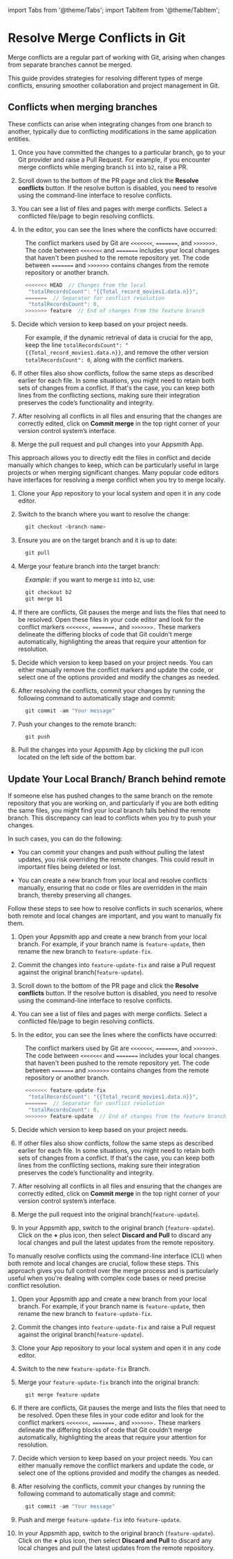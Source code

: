 import Tabs from '@theme/Tabs';
import TabItem from '@theme/TabItem';

# Resolve Merge Conflicts in Git

Merge conflicts are a regular part of working with Git, arising when changes from separate branches cannot be merged. 

This guide provides strategies for resolving different types of merge conflicts, ensuring smoother collaboration and project management in Git.



## Conflicts when merging branches

These conflicts can arise when integrating changes from one branch to another, typically due to conflicting modifications in the same application entities. 


<dd>

<ZoomImage src="/img/merge-error-git.png" alt="" caption=""/>

</dd>


<Tabs>
  <TabItem value="pr" label="Resolve via PR Interface" default>
   
1. Once you have committed the changes to a particular branch, go to your Git provider and raise a Pull Request. For example, if you encounter merge conflicts while merging branch `b1` into `b2`, raise a PR.

2. Scroll down to the bottom of the PR page and click the **Resolve conflicts** button. If the resolve button is disabled, you need to resolve using the command-line interface to resolve conflicts.

<dd>

<ZoomImage src="/img/conflicts-git-ui.png" alt="" caption=""/>

</dd>

3. You can see a list of files and pages with merge conflicts. Select a conflicted file/page to begin resolving conflicts.


4. In the editor, you can see the lines where the conflicts have occurred:

<dd>

The conflict markers used by Git are `<<<<<<<`, `=======`, and `>>>>>>>.` The code between `<<<<<<<` and `=======` includes your local changes that haven't been pushed to the remote repository yet. The code between `=======` and `>>>>>>>` contains changes from the remote repository or another branch.

```js
<<<<<<< HEAD  // Changes from the local
 "totalRecordsCount": "{{Total_record_movies1.data.n}}", 
=======  // Separator for conflict resolution
 "totalRecordsCount": 0, 
>>>>>>> feature  // End of changes from the feature branch
```
</dd>

5. Decide which version to keep based on your project needs. 

<dd>

For example, if the dynamic retrieval of data is crucial for the app, keep the line `totalRecordsCount": "{{Total_record_movies1.data.n}}`,  and remove the other version `totalRecordsCount": 0`, along with the conflict markers.

</dd>


6. If other files also show conflicts, follow the same steps as described earlier for each file. In some situations, you might need to retain both sets of changes from a conflict. If that's the case, you can keep both lines from the conflicting sections, making sure their integration preserves the code’s functionality and integrity.

7. After resolving all conflicts in all files and ensuring that the changes are correctly edited, click on **Commit merge** in the top right corner of your version control system’s interface. 

8. Merge the pull request and pull changes into your Appsmith App.


  </TabItem>
  <TabItem value="cli" label="Resolve via CLI">
   This approach allows you to directly edit the files in conflict and decide manually which changes to keep, which can be particularly useful in large projects or when merging significant changes.
Many popular code editors have interfaces for resolving a merge conflict when you try to merge locally.


1. Clone your App repository to your local system and open it in any code editor.

2. Switch to the branch where you want to resolve the change:

<dd>

```js
git checkout <branch-name>
```

</dd>

3. Ensure you are on the target branch and it is up to date:

<dd>

```js
git pull
```

</dd>

4. Merge your feature branch into the target branch:

<dd>

*Example:* if you want to merge `b1` into `b2`, use:

```js
git checkout b2
git merge b1
```

</dd>

4. If there are conflicts, Git pauses the merge and lists the files that need to be resolved. Open these files in your code editor and look for the conflict markers `<<<<<<<,` `=======,` and `>>>>>>>.` These markers delineate the differing blocks of code that Git couldn't merge automatically, highlighting the areas that require your attention for resolution.

5. Decide which version to keep based on your project needs. You can either manually remove the conflict markers and update the code, or select one of the options provided and modify the changes as needed.

<dd>

<ZoomImage src="/img/vs-code-git.png" alt="" caption=""/>

</dd>

6. After resolving the conflicts, commit your changes by running the following command to automatically stage and commit:

<dd>

```js
git commit -am "Your message"
```

</dd>

7. Push your changes to the remote branch:

<dd>

```js
git push
```


</dd>

8. Pull the changes into your Appsmith App by clicking the pull icon located on the left side of the bottom bar.

  </TabItem>
</Tabs>

## Update Your Local Branch/ Branch behind remote

If someone else has pushed changes to the same branch on the remote repository that you are working on, and particularly if you are both editing the same files, you might find your local branch falls behind the remote branch. This discrepancy can lead to conflicts when you try to push your changes.

 In such cases, you can do the following:

- You can commit your changes and push without pulling the latest updates, you risk overriding the remote changes. This could result in important files being deleted or lost.

- You can create a new branch from your local and resolve conflicts manually, ensuring that no code or files are overridden in the main branch, thereby preserving all changes.


<dd>

<ZoomImage src="/img/branch-issue-git.png" alt="" caption=""/>

</dd>




<Tabs>
  <TabItem value="pr" label="Resolve via PR Interface" default>
    Follow these steps to see how to resolve conflicts in such scenarios, where both remote and local changes are important, and you want to manually fix them.

1. Open your Appsmith app and create a new branch from your local branch. For example, if your branch name is `feature-update`, then rename the new branch to `feature-update-fix`.

2. Commit the changes into `feature-update-fix` and raise a Pull request against the original branch(`feature-update`).

3. Scroll down to the bottom of the PR page and click the **Resolve conflicts** button. If the resolve button is disabled, you need to resolve using the command-line interface to resolve conflicts.

4. You can see a list of files and pages with merge conflicts. Select a conflicted file/page to begin resolving conflicts.


5. In the editor, you can see the lines where the conflicts have occurred:

<dd>

The conflict markers used by Git are `<<<<<<<`, `=======`, and `>>>>>>>.` The code between `<<<<<<<` and `=======` includes your local changes that haven't been pushed to the remote repository yet. The code between `=======` and `>>>>>>>` contains changes from the remote repository or another branch.

```js
<<<<<<< feature-update-fix
 "totalRecordsCount": "{{Total_record_movies1.data.n}}", 
=======  // Separator for conflict resolution
 "totalRecordsCount": 0, 
>>>>>>> feature-update  // End of changes from the feature branch
```

</dd>


5. Decide which version to keep based on your project needs. 

6. If other files also show conflicts, follow the same steps as described earlier for each file. In some situations, you might need to retain both sets of changes from a conflict. If that's the case, you can keep both lines from the conflicting sections, making sure their integration preserves the code’s functionality and integrity.

7. After resolving all conflicts in all files and ensuring that the changes are correctly edited, click on **Commit merge** in the top right corner of your version control system’s interface. 

8. Merge the pull request into the original branch(`feature-update`).

9. In your Appsmith app, switch to the original branch (`feature-update`). Click on the **+** plus icon, then select **Discard and Pull** to discard any local changes and pull the latest updates from the remote repository.


  </TabItem>
  <TabItem value="cli" label="Resolve via CLI">
To manually resolve conflicts using the command-line interface (CLI) when both remote and local changes are crucial, follow these steps. This approach gives you full control over the merge process and is particularly useful when you're dealing with complex code bases or need precise conflict resolution.

1. Open your Appsmith app and create a new branch from your local branch. For example, if your branch name is `feature-update`, then rename the new branch to `feature-update-fix`.

2. Commit the changes into `feature-update-fix` and raise a Pull request against the original branch(`feature-update`).

3. Clone your App repository to your local system and open it in any code editor.

4. Switch to the new `feature-update-fix` Branch.

5. Merge your `feature-update-fix` branch into the original branch:

<dd>

```js
git merge feature-update
```

</dd>


6. If there are conflicts, Git pauses the merge and lists the files that need to be resolved. Open these files in your code editor and look for the conflict markers `<<<<<<<,` `=======,` and `>>>>>>>.` These markers delineate the differing blocks of code that Git couldn't merge automatically, highlighting the areas that require your attention for resolution.

7. Decide which version to keep based on your project needs. You can either manually remove the conflict markers and update the code, or select one of the options provided and modify the changes as needed.

8. After resolving the conflicts, commit your changes by running the following command to automatically stage and commit:

<dd>

```js
git commit -am "Your message"
```

</dd>

9. Push and merge `feature-update-fix` into `feature-update`.

10. In your Appsmith app, switch to the original branch (`feature-update`). Click on the **+** plus icon, then select **Discard and Pull** to discard any local changes and pull the latest updates from the remote repository.




  </TabItem>

</Tabs>
